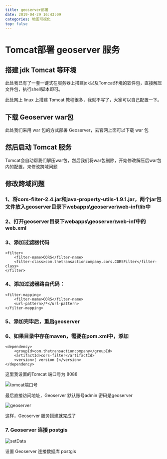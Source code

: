 ```yaml
---
title: geoserver部署
date: 2019-04-29 16:43:09
categories: 地图可视化
top: false
---
```

# Tomcat部署 geoserver 服务
## 搭建 jdk Tomcat 等环境
此处我已有了一套一键式在服务器上搭建jdk以及Tomcat环境的软件包，直接解压文件包，执行shell脚本即可。

此处网上 linux 上搭建 Tomcat 教程很多，我就不写了，大家可以自己配置一下。

## 下载 Geoserver war包
此处我们采用 war 包的方式部署 Geoserver，去官网上面可以下载 war 包

## 然后启动 Tomcat 服务
Tomcat会自动帮我们解压war包，然后我们将war包删除，开始修改解压后war包内的配置，来修改跨域问题

## 修改跨域问题

### 1、将cors-filter-2.4.jar和java-property-utils-1.9.1.jar，两个jar包文件放入geoserver目录下webapps\geoserver\web-inf\lib中

### 2、打开geoserver目录下webapps\geoserver\web-inf中的web.xml

### 3、添加过滤器代码

    <filter>
	    <filter-name>CORS</filter-name>
	    <filter-class>com.thetransactioncompany.cors.CORSFilter</filter-class>
    </filter>

### 4、添加过滤器路由代码：

    <filter-mapping>
        <filter-name>CORS</filter-name>
        <url-pattern>/*</url-pattern>
    </filter-mapping>

### 5、添加完毕后，重启geoserver

### 6、如果目录中存在maven，需要在pom.xml中，添加

    <dependency>
	    <groupId>com.thetransactioncompany</groupId>
	    <artifactId>cors-filter</artifactId>
	    <version>[ version ]</version>
    </dependency>

这里我设置的Tomcat 端口号为 8088

![tomcat端口号](tomcatport.jpg)

最后直接访问地址，Geoserver 默认账号admin 密码是geoserver

![geoserver](geoserver.jpg)

这样，Geoserver 服务搭建就完成了

### 7. Geoserver 连接 postgis

![setData](setData.jpg)

设置 Geoserver 连接数据库 postgis